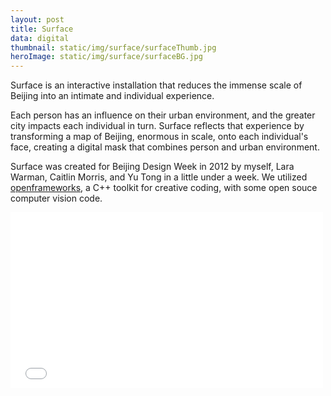 ```yaml
---
layout: post
title: Surface
data: digital
thumbnail: static/img/surface/surfaceThumb.jpg
heroImage: static/img/surface/surfaceBG.jpg
---
```


<p>Surface is an interactive installation that reduces the immense scale of Beijing into an intimate and individual experience.</p>

<p>Each person has an influence on their urban environment, and the greater city impacts each individual in turn. Surface reflects that experience by transforming a map of Beijing, enormous in scale, onto each individual's face, creating a digital mask that combines person and urban environment.</p>

<p>Surface was created for Beijing Design Week in 2012 by myself, Lara Warman, Caitlin Morris, and Yu Tong in a little under a week. We utilized <a class="theme-txt-orange" href="http://www.openframeworks.cc/">openframeworks</a>, a C++ toolkit for creative coding, with some open souce computer vision code.</P>

<div class="video-wrapper">
  <iframe src="//player.vimeo.com/video/26242060?title=0&amp;byline=0&amp;portrait=0" width="500" height="281" frameborder="0" webkitallowfullscreen mozallowfullscreen allowfullscreen></iframe>
</div>